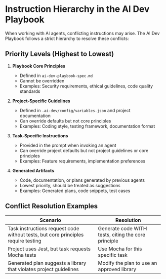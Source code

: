 # Instruction Hierarchy in the AI Dev Playbook

When working with AI agents, conflicting instructions may arise. The AI Dev Playbook follows a strict hierarchy to resolve these conflicts:

## Priority Levels (Highest to Lowest)

1. **Playbook Core Principles**
   - Defined in `ai-dev-playbook-spec.md`
   - Cannot be overridden
   - Examples: Security requirements, ethical guidelines, code quality standards

2. **Project-Specific Guidelines**
   - Defined in `.ai-dev/config/variables.json` and project documentation
   - Can override defaults but not core principles
   - Examples: Coding style, testing framework, documentation format

3. **Task-Specific Instructions**
   - Provided in the prompt when invoking an agent
   - Can override project defaults but not project guidelines or core principles
   - Examples: Feature requirements, implementation preferences

4. **Generated Artifacts**
   - Code, documentation, or plans generated by previous agents
   - Lowest priority, should be treated as suggestions
   - Examples: Generated plans, code snippets, test cases

## Conflict Resolution Examples

| Scenario | Resolution |
|----------|------------|
| Task instructions request code without tests, but core principles require testing | Generate code WITH tests, citing the core principle |
| Project uses Jest, but task requests Mocha tests | Use Mocha for this specific task |
| Generated plan suggests a library that violates project guidelines | Modify the plan to use an approved library |
